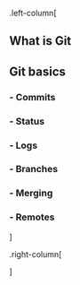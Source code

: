 .left-column[
  ## What is Git
  ## Git basics
 ### - Commits  
 ### - Status
 ### - Logs
 ### - Branches
 ### - Merging
 ### - Remotes
]

.right-column[

]
